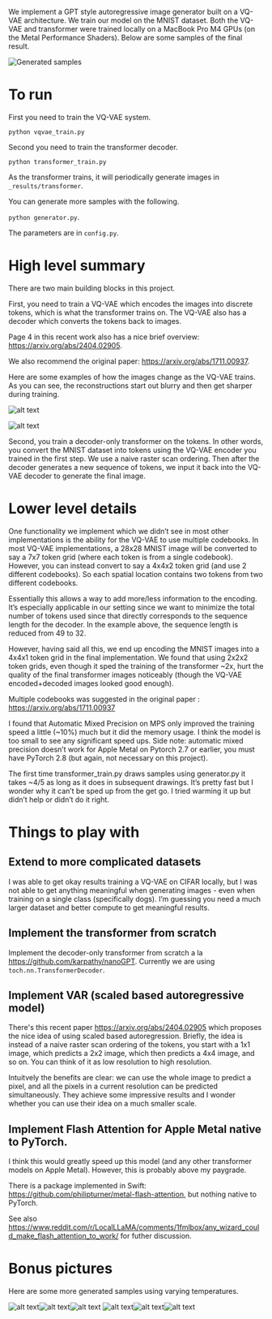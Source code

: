 We implement a GPT style autoregressive image generator built on a VQ-VAE architecture. We train our model on the MNIST dataset. Both the VQ-VAE and transformer were trained locally on a MacBook Pro M4 GPUs (on the Metal Performance Shaders). Below are some samples of the final result.

![Generated samples](_writeup_images/generated_2_temp_0.50.png)
# To run

First you need to train the VQ-VAE system.

`python vqvae_train.py`

Second you need to train the transformer decoder.

`python transformer_train.py`

As the transformer trains, it will periodically generate images in `_results/transformer`.

You can generate more samples with the following.

`python generator.py`.

The parameters are in `config.py`.

# High level summary

There are two main building blocks in this project.

First, you need to train a VQ-VAE which encodes the images into discrete tokens, which is what the transformer trains on. The VQ-VAE  also has a decoder which converts the tokens back to images. 

Page 4 in this recent work also has a nice brief overview: https://arxiv.org/abs/2404.02905.

We also recommend the original paper: https://arxiv.org/abs/1711.00937.

Here are some examples of how the images change as the VQ-VAE trains. As you can see, the reconstructions start out blurry and then get sharper during training.

![alt text](_writeup_images/vqvae_image2.png)

![alt text](_writeup_images/vqvae_image10.png)

Second, you train a decoder-only transformer on the tokens. In other words, you convert the MNIST dataset into tokens using the VQ-VAE encoder you trained in the first step. We use a naive raster scan ordering. Then after the decoder generates a new sequence of tokens, we input it back into the VQ-VAE decoder to generate the final image.

# Lower level details

One functionality we implement which we didn’t see in most other implementations is the ability for the VQ-VAE to use multiple codebooks. In most VQ-VAE implementations, a 28x28 MNIST image will be converted to say a 7x7 token grid (where each token is from a single codebook). However, you can instead convert to say a 4x4x2 token grid (and use 2 different codebooks). So each spatial location contains two tokens from two different codebooks. 

Essentially this allows a way to add more/less information to the encoding. It’s especially applicable in our setting since we want to minimize the total number of tokens used since that directly corresponds to the sequence length for the decoder. In the example above, the sequence length is reduced from 49 to 32.  
 
However, having said all this, we end up encoding the MNIST images into a 4x4x1 token grid in the final  implementation.  We found that using 2x2x2 token grids, even though it sped the training of the transformer ~2x, hurt the quality of the final transformer images noticeably (though the VQ-VAE encoded+decoded images looked good enough).

Multiple codebooks was suggested in the original paper : https://arxiv.org/abs/1711.00937

I found that Automatic Mixed Precision on MPS only improved the training speed a little (~10%) much but it did the memory usage. I think the model is too small to see any significant speed ups. Side note: automatic mixed precision doesn’t work for Apple Metal on Pytorch 2.7 or earlier, you must have PyTorch 2.8 (but again, not necessary on this project).

The first time transformer_train.py draws samples using generator.py it takes ~4/5 as long as it does in subsequent drawings. It’s pretty fast but I wonder why it can’t be sped up from the get go. I tried warming it up but didn’t help or didn’t do it right.


# Things to play with

## Extend to more complicated datasets

I was able to get okay results training a VQ-VAE on CIFAR locally, but I was not able to get anything meaningful when generating images - even when training on a single class (specifically dogs). I’m guessing you need a much larger dataset and better compute to get meaningful results.

## Implement the transformer from scratch
Implement the decoder-only transformer from scratch a la https://github.com/karpathy/nanoGPT. Currently we are using `toch.nn.TransformerDecoder`.

## Implement VAR (scaled based autoregressive model)

There's this recent paper https://arxiv.org/abs/2404.02905 which proposes the nice idea of using scaled based autoregression. Briefly, the idea is instead of a naive raster scan ordering of the tokens, you start with a 1x1 image, which predicts a 2x2 image, which then predicts a 4x4 image, and so on. You can think of it as low resolution to high resolution. 

Intuitvely the benefits are clear: we can use the whole image to predict a pixel, and all the pixels in a current resolution can be predicted simultaneously. They achieve some impressive results and I wonder whether you can use their idea on a much smaller scale.

## Implement Flash Attention for Apple Metal native to PyTorch. 

I think this would greatly speed up this model (and any other transformer models on Apple Metal). However, this is probably above my paygrade.

There is a package implemented in Swift: https://github.com/philipturner/metal-flash-attention, but nothing native to PyTorch. 

See also https://www.reddit.com/r/LocalLLaMA/comments/1fmlbox/any_wizard_could_make_flash_attention_to_work/ for futher discussion.

# Bonus pictures

Here are some more generated samples using varying temperatures.

![alt text](_writeup_images/generated_2_temp_0.10.png)![alt text](_writeup_images/generated_2_temp_0.25.png)![alt text](_writeup_images/generated_2_temp_0.33.png)
![alt text](_writeup_images/generated_2_temp_0.75.png)![alt text](_writeup_images/generated_2_temp_1.00.png)![alt text](_writeup_images/generated_2_temp_2.00.png)